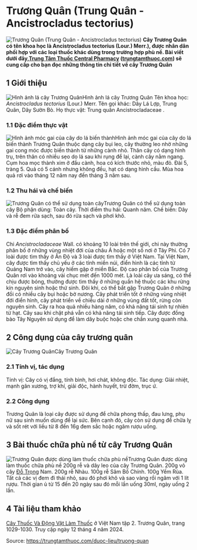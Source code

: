 # Trương Quân (Trung Quân - Ancistrocladus tectorius)

![Trương Quân \(Trung Quân - Ancistrocladus tectorius\)](https://trungtamthuoc.com/images/others/cay-truong-quan-8536.jpg)
**Cây Trương Quân có tên khoa học là Ancistrocladus tectorius (Lour.) Merr.), được nhân dân phối hợp với các loại thuốc khác dùng trong trường hợp phù nề. Bài viết dưới đây,[Trung Tâm Thuốc Central Pharmacy](https://trungtamthuoc.com/ "Trung Tâm Thuốc Central Pharmacy") ([trungtamthuoc.com](https://trungtamthuoc.com/ "trungtamthuoc.com")) sẽ cung cấp cho bạn đọc những thông tin chi tiết về cây Trương Quân**
##  1 Giới thiệu
![Hình ảnh lá cây Trương Quân](https://trungtamthuoc.com/images/item/cay-truong-quan-0.jpg)Hình ảnh lá cây Trương Quân
Tên khoa học: _Ancistrocladus tectorius_ (Lour.) Merr.
Tên gọi khác: Dây Lá Lợp, Trung Quân, Dây Sườn Bò.
Họ thực vật: Trung quân Ancistrocladaceae .
### 1.1 Đặc điểm thực vật
![Hình ảnh móc gai của cây do lá biến thành](https://trungtamthuoc.com/images/item/cay-truong-quan-1.jpg)Hình ảnh móc gai của cây do lá biến thành
Trương Quân thuộc dạng cây bụi leo, cây thường leo nhờ những gai cong móc được biến thành từ những cành nhỏ.
Thân cây có dạng hình trụ, trên thân có nhiều sẹo do lá sau khi rụng để lại, cành cây nằm ngang.
Cụm hoa mọc thành xim ở đầu cành, hoa có kích thước nhỏ, màu đỏ.
Đài 5, tràng 5.
Quả có 5 cánh nhưng không đều, hạt có dạng hình cầu.
Mùa hoa quả rơi vào tháng 12 năm nay đến tháng 3 năm sau.
### 1.2 Thu hái và chế biến
![Trương Quân có thể sử dụng toàn cây](https://trungtamthuoc.com/images/item/cay-truong-quan-2.jpg)Trương Quân có thể sử dụng toàn cây
Bộ phận dùng: Toàn cây.
Thời điểm thu hái: Quanh năm.
Chế biến: Dây và rễ đem rửa sạch, sau đó rửa sạch và phơi khô.
### 1.3 Đặc điểm phân bố
Chi _Ancistrocladaceae_ Wall. có khoảng 10 loài trên thế giới, chi này thường phân bố ở những vùng nhiệt đới của châu Á hoặc một số nơi ở Tây Phi.
Có 7 loài được tìm thấy ở Ấn Độ và 3 loài được tìm thấy ở Việt Nam.
Tại Việt Nam, cây được tìm thấy chủ yếu ở các tỉnh miền núi, điển hình là các tỉnh từ Quảng Nam trở vào, cây hiếm gặp ở miền Bắc.
Độ cao phân bố của Trương Quân rơi vào khoảng vài chục mét đến 1000 mét.
Là loài cây ưa sáng, có thể chịu được bóng, thường được tìm thấy ở những quần hệ thuộc các khu rừng kín nguyên sinh hoặc thứ sinh. Đôi khi, có thể bắt gặp Trương Quân ở những đồi có nhiều cây bụi hoặc bờ nương.
Cây phát triển tốt ở những vùng nhiệt đới điển hình, cây phát triển về chiều dài ở những vùng đất tốt, rừng còn nguyên sinh.
Cây ra hoa quả nhiều hàng năm, có khả năng tái sinh tự nhiên từ hạt.
Cây sau khi chặt phá vẫn có khả năng tái sinh tiếp.
Cây được đồng bào Tây Nguyên sử dụng để làm dây buộc hoặc che chắn xung quanh nhà.
##  2 Công dụng của cây trương quân
![Cây Trương Quân](https://trungtamthuoc.com/images/item/cay-truong-quan-3.jpg)Cây Trương Quân
### 2.1 Tính vị, tác dụng
Tính vị: Cây có vị đắng, tính bình, hơi chát, không độc.
Tác dụng: Giải nhiệt, mạnh gân xương, trợ khí, giải độc, hành huyết, trừ đờm, trục ứ.
### 2.2 Công dụng
Trương Quân là loại cây được sử dụng để chữa phong thấp, đau lưng, phụ nữ sau sinh muốn dùng để lại sức. Bên cạnh đó, cây còn sử dụng để chữa lỵ và sốt rét với liều từ 8 đến 16g đem sắc hoặc ngâm rượu uống.
##  3 Bài thuốc chữa phù nề từ cây Trương Quân
![Trương Quân được dùng làm thuốc chữa phù nề](https://trungtamthuoc.com/images/item/cay-truong-quan-4.jpg)Trương Quân được dùng làm thuốc chữa phù nề
200g rễ và dây leo của cây Trương Quân.
200g vỏ cây [Đỗ Trọng](https://trungtamthuoc.com/duoc-lieu/do-trong-48 "Đỗ Trọng") Nam.
200g rễ Nhàu.
100g rễ Sâm Bố Chính.
100g Yếm Rùa.
Tất cả các vị đem đi thái nhỏ, sau đó phơi khô và sao vàng rồi ngâm với 1 lít rượu. Thời gian ủ từ 15 đến 20 ngày sau đó mỗi lần uống 30ml, ngày uống 2 lần.
##  4 Tài liệu tham khảo
[Cây Thuốc Và Động Vật Làm Thuốc](https://trungtamthuoc.com/bai-viet/doc-online-va-tai-mien-phi-pdf-sach-cay-thuoc-va-dong-vat-lam-thuoc-o-viet-nam "Cây Thuốc Và Động Vật Làm Thuốc") ở Việt Nam tập 2. Trương Quân, trang 1029-1030. Truy cập ngày 12 tháng 4 năm 2024.


Source: https://trungtamthuoc.com/duoc-lieu/truong-quan